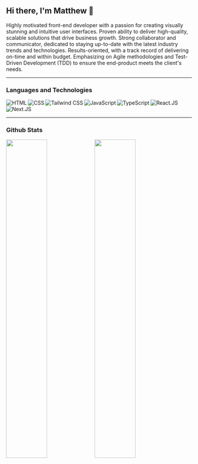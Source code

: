 ## Hi there, I'm Matthew 👋

<p>Highly motivated front-end developer with a passion for creating visually stunning and intuitive user interfaces. Proven ability to deliver high-quality, scalable solutions that drive business growth. Strong collaborator and communicator, dedicated to staying up-to-date with the latest industry trends and technologies. Results-oriented, with a track record of delivering on-time and within budget. Emphasizing on Agile methodologies and Test-Driven Development (TDD) to ensure the end-product meets the client's needs.</p>

<hr>

### Languages and Technologies
<img alt="HTML" align="left" src="https://img.shields.io/badge/html5-%23E34F26.svg?style=for-the-badge&logo=html5&logoColor=white" />
<img alt="CSS" align="left" src="https://img.shields.io/badge/css3-%231572B6.svg?style=for-the-badge&logo=css3&logoColor=white" />
<img alt="Tailwind CSS" align="left" src="https://img.shields.io/badge/tailwindcss-%2338B2AC.svg?style=for-the-badge&logo=tailwind-css&logoColor=white" />
<img alt="JavaScript" align="left" src="https://img.shields.io/badge/javascript-%23323330.svg?style=for-the-badge&logo=javascript&logoColor=%23F7DF1E" />
<img alt="TypeScript" align="left" src="https://img.shields.io/badge/TypeScript-007ACC?style=for-the-badge&logo=typescript&logoColor=white" />
<img alt="React.JS" align="left" src="https://img.shields.io/badge/react-%2320232a.svg?style=for-the-badge&logo=react&logoColor=%2361DAFB" />
<img alt="Next.JS" src="https://img.shields.io/badge/Next-black?style=for-the-badge&logo=next.js&logoColor=white" />

<hr>

### Github Stats
<img align="left" width="47%" src="https://github-readme-stats.vercel.app/api?username=zemetskiym&show_icons=true&theme=gruvbox" />
<img align="left" width="47%" src="https://github-readme-stats.vercel.app/api/top-langs/?username=zemetskiym&layout=compact" />
